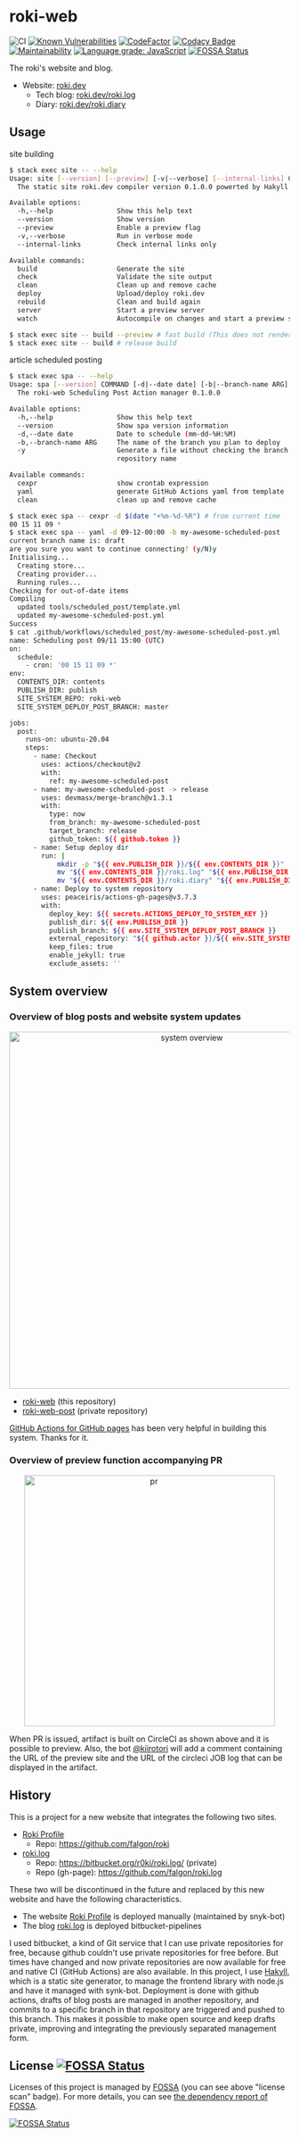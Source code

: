 # roki-web

![CI](https://github.com/falgon/roki-web/workflows/CI/badge.svg)
[![Known Vulnerabilities](https://snyk.io/test/github/falgon/roki-web/badge.svg?targetFile=package.json)](https://snyk.io/test/github/falgon/roki-web?targetFile=package.json)
[![CodeFactor](https://www.codefactor.io/repository/github/falgon/roki-web/badge?s=e4b1f45b3bb2dc89c42f654d991238ef7771bc9f)](https://www.codefactor.io/repository/github/falgon/roki-web)
[![Codacy Badge](https://app.codacy.com/project/badge/Grade/0f3e0d5c5bbe43a78eaeed7485b72c7f)](https://www.codacy.com?utm_source=github.com&amp;utm_medium=referral&amp;utm_content=falgon/roki-web&amp;utm_campaign=Badge_Grade)
[![Maintainability](https://api.codeclimate.com/v1/badges/e6574c3042df63bf6d41/maintainability)](https://codeclimate.com/github/falgon/roki-web/maintainability)
[![Language grade: JavaScript](https://img.shields.io/lgtm/grade/javascript/g/falgon/roki-web.svg?logo=lgtm&logoWidth=18)](https://lgtm.com/projects/g/falgon/roki-web/context:javascript)
[![FOSSA Status](https://app.fossa.com/api/projects/git%2Bgithub.com%2Ffalgon%2Froki-web.svg?type=shield)](https://app.fossa.com/projects/git%2Bgithub.com%2Ffalgon%2Froki-web?ref=badge_shield)

The roki's website and blog.

* Website: [roki.dev](https://roki.dev)
    * Tech blog: [roki.dev/roki.log](https://roki.dev/roki.log/)
    * Diary: [roki.dev/roki.diary](https://roki.dev/roki.diary/)

## Usage

site building
```sh
$ stack exec site -- --help
Usage: site [--version] [--preview] [-v|--verbose] [--internal-links] COMMAND
  The static site roki.dev compiler version 0.1.0.0 powerted by Hakyll

Available options:
  -h,--help                Show this help text
  --version                Show version
  --preview                Enable a preview flag
  -v,--verbose             Run in verbose mode
  --internal-links         Check internal links only

Available commands:
  build                    Generate the site
  check                    Validate the site output
  clean                    Clean up and remove cache
  deploy                   Upload/deploy roki.dev
  rebuild                  Clean and build again
  server                   Start a preview server
  watch                    Autocompile on changes and start a preview server

$ stack exec site -- build --preview # fast build (This does not render KaTeX)
$ stack exec site -- build # release build
```
article scheduled posting
```sh
$ stack exec spa -- --help
Usage: spa [--version] COMMAND [-d|--date date] [-b|--branch-name ARG] [-y]
  The roki-web Scheduling Post Action manager 0.1.0.0

Available options:
  -h,--help                Show this help text
  --version                Show spa version information
  -d,--date date           Date to schedule (mm-dd-%H:%M)
  -b,--branch-name ARG     The name of the branch you plan to deploy
  -y                       Generate a file without checking the branch name and
                           repository name

Available commands:
  cexpr                    show crontab expression
  yaml                     generate GitHub Actions yaml from template
  clean                    clean up and remove cache

$ stack exec spa -- cexpr -d $(date "+%m-%d-%R") # from current time
00 15 11 09 *
$ stack exec spa -- yaml -d 09-12-00:00 -b my-awesome-scheduled-post
current branch name is: draft
are you sure you want to continue connecting? (y/N)y
Initialising...
  Creating store...
  Creating provider...
  Running rules...
Checking for out-of-date items
Compiling
  updated tools/scheduled_post/template.yml
  updated my-awesome-scheduled-post.yml
Success
$ cat .github/workflows/scheduled_post/my-awesome-scheduled-post.yml
name: Scheduling post 09/11 15:00 (UTC)
on:
  schedule:
    - cron: '00 15 11 09 *'
env:
  CONTENTS_DIR: contents
  PUBLISH_DIR: publish
  SITE_SYSTEM_REPO: roki-web
  SITE_SYSTEM_DEPLOY_POST_BRANCH: master

jobs:
  post:
    runs-on: ubuntu-20.04
    steps:
      - name: Checkout
        uses: actions/checkout@v2
        with:
          ref: my-awesome-scheduled-post
      - name: my-awesome-scheduled-post -> release
        uses: devmasx/merge-branch@v1.3.1
        with:
          type: now
          from_branch: my-awesome-scheduled-post
          target_branch: release
          github_token: ${{ github.token }}
      - name: Setup deploy dir
        run: |
            mkdir -p "${{ env.PUBLISH_DIR }}/${{ env.CONTENTS_DIR }}"
            mv "${{ env.CONTENTS_DIR }}/roki.log" "${{ env.PUBLISH_DIR }}/${{ env.CONTENTS_DIR }}/"
            mv "${{ env.CONTENTS_DIR }}/roki.diary" "${{ env.PUBLISH_DIR }}/${{ env.CONTENTS_DIR }}/"
      - name: Deploy to system repository
        uses: peaceiris/actions-gh-pages@v3.7.3
        with:
          deploy_key: ${{ secrets.ACTIONS_DEPLOY_TO_SYSTEM_KEY }}
          publish_dir: ${{ env.PUBLISH_DIR }}
          publish_branch: ${{ env.SITE_SYSTEM_DEPLOY_POST_BRANCH }}
          external_repository: "${{ github.actor }}/${{ env.SITE_SYSTEM_REPO }}"
          keep_files: true
          enable_jekyll: true
          exclude_assets: ''
```

## System overview

### Overview of blog posts and website system updates

<p align="center">
<img src="https://user-images.githubusercontent.com/1241783/90969880-d99b8a00-e538-11ea-8f35-684365e14406.png" width="640" alt="system overview" />
</p>

* [roki-web](https://github.com/falgon/roki-web) (this repository)
* [roki-web-post](https://github.com/falgon/roki-web-post) (private repository)

[GitHub Actions for GitHub pages](https://github.com/peaceiris/actions-gh-pages)
has been very helpful in building this system. 
Thanks for it.

### Overview of preview function accompanying PR

<p align="center">
<img src="https://user-images.githubusercontent.com/1241783/92309894-3fc9e780-efe4-11ea-88f2-29697c54b156.png" height="450px" alt="pr" />
</p>

When PR is issued, artifact is built on CircleCI as shown above and it is possible to preview.
Also, the bot [@kiirotori](https://github.com/kiirotori) will add a comment containing the URL of the preview site and the URL of the circleci JOB log that can be displayed in the artifact.

## History

This is a project for a new website that integrates the following two sites.

* [Roki Profile](https://falgon.github.io/roki/)
    * Repo: <https://github.com/falgon/roki>
* [roki.log](https://falgon.github.io/roki.log/)
    * Repo: <https://bitbucket.org/r0ki/roki.log/> (private)
    * Repo (gh-page): <https://github.com/falgon/roki.log>

These two will be discontinued in the future and replaced by this new website and
have the following characteristics.

* The website [Roki Profile](https://falgon.github.io/roki/) is deployed manually (maintained by snyk-bot)
* The blog [roki.log](https://falgon.github.io/roki.log/) is deployed bitbucket-pipelines 

I used bitbucket, a kind of Git service that I can use private repositories for free, 
because github couldn't use private repositories for free before.
But times have changed and now private repositories are now available for free and 
native CI (GitHub Actions) are also available.
In this project, I use [Hakyll](https://jaspervdj.be/hakyll/), which is a static site generator, 
to manage the frontend library with node.js and have it managed with synk-bot. 
Deployment is done with github actions, drafts of blog posts are managed in another repository, 
and commits to a specific branch in that repository are triggered and pushed to this branch.
This makes it possible to make open source and keep drafts private, 
improving and integrating the previously separated management form.

## License [![FOSSA Status](https://app.fossa.com/api/projects/git%2Bgithub.com%2Ffalgon%2Froki-web.svg?type=small)](https://app.fossa.com/projects/git%2Bgithub.com%2Ffalgon%2Froki-web?ref=badge_small) 

Licenses of this project is managed by [FOSSA](https://fossa.com/) (you can see above "license scan" badge).
For more details, you can see [the dependency report of FOSSA](https://app.fossa.com/projects/git%2Bgithub.com%2Ffalgon%2Froki-web?utm_source=share_link).

[![FOSSA Status](https://app.fossa.com/api/projects/git%2Bgithub.com%2Ffalgon%2Froki-web.svg?type=large)](https://app.fossa.com/projects/git%2Bgithub.com%2Ffalgon%2Froki-web?ref=badge_large)
